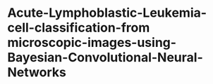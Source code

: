 # Acute-Lymphoblastic-Leukemia-cell-classification-from microscopic-images-using-Bayesian-Convolutional-Neural-Networks

